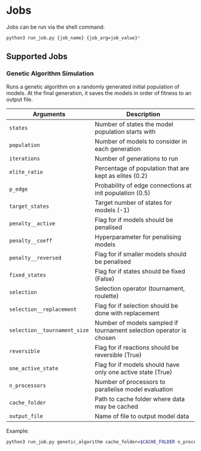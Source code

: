 # Jobs

Jobs can be run via the shell command:

```bash
python3 run_job.py {job_name} {job_arg=job_value}*
```

## Supported Jobs

### Genetic Algorithm Simulation

Runs a genetic algorithm on a randomly generated initial population of models. At the final generation, it saves the models in order of fitness to an output file.

|Arguments| Description|
|---|---|
| `states`           | Number of states the model population starts with |
| `population`       | Number of models to consider in each generation |
| `iterations`       | Number of generations to run |
| `elite_ratio`      | Percentage of population that are kept as elites (0.2) |
| `p_edge`           | Probability of edge connections at init population (0.5) |
| `target_states`    | Target number of states for models (-1) |
| `penalty__active`    | Flag for if models should be penalised |
| `penalty__coeff`    | Hyperparameter for penalising models |
| `penalty__reversed` | Flag for if smaller models should be penalised|
| `fixed_states`     | Flag for if states should be fixed (False) |
| `selection` | Selection operator (tournament, roulette)
| `selection__replacement` | Flag for if selection should be done with replacement |
| `selection__tournament_size` | Number of models sampled if tournament selection operator is chosen |
| `reversible`       | Flag for if reactions should be reversible (True) |
| `one_active_state` | Flag for if models should have only one active state (True) |
| `n_processors`     | Number of processors to parallelise model evaluation |
| `cache_folder`     | Path to cache folder where data may be cached |
| `output_file`      | Name of file to output model data |

Example:

```bash
python3 run_job.py genetic_algorithm cache_folder=$CACHE_FOLDER n_processors=100 states=4 population=200 iterations=100 one_active_state=True fixed_states=False
```
